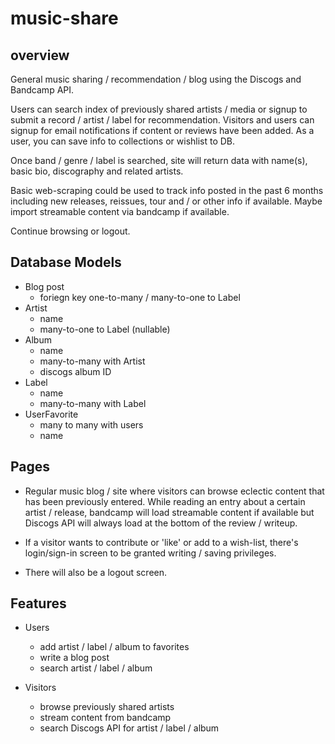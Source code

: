 # music-share

## overview
General music sharing / recommendation / blog using the Discogs and Bandcamp API.

Users can search index of previously shared artists / media or signup to submit a record / artist / label for recommendation. Visitors and users can signup for email notifications if content or reviews have been added. As a user, you can save info to collections or wishlist to DB.

Once band / genre / label is searched, site will return data with name(s), basic bio, discography and related artists. 

Basic web-scraping could be used to track info posted in the past 6 months including new releases, reissues, tour and / or other info if available. Maybe import streamable content via bandcamp if available.

Continue browsing or logout.


## Database Models

- Blog post
    - foriegn key one-to-many / many-to-one to Label
- Artist
    - name
    - many-to-one to Label (nullable)
- Album
    - name
    - many-to-many with Artist
    - discogs album ID
- Label
    - name
    - many-to-many with Label
- UserFavorite
    - many to many with users
    - name



## Pages

- Regular music blog / site where visitors can browse eclectic content that has been previously entered. While reading an entry about a certain artist / release, bandcamp will load streamable content if available but Discogs API will always load at the bottom of the review / writeup.

- If a visitor wants to contribute or 'like' or add to a wish-list, there's login/sign-in screen to be granted writing / saving privileges.

- There will also be a logout screen.


## Features

- Users
    - add artist / label / album to favorites
    - write a blog post
    - search artist / label / album
    
- Visitors
    - browse previously shared artists
    - stream content from bandcamp
    - search Discogs API for artist / label / album
    





